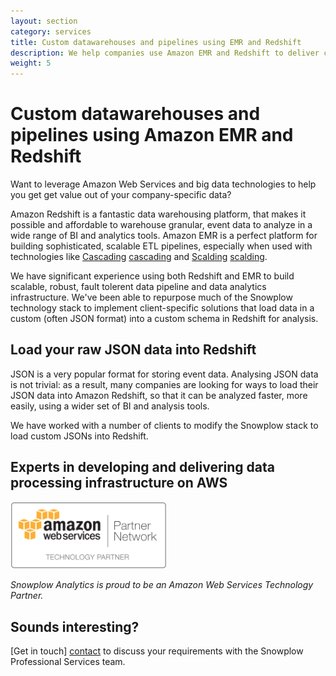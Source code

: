 ```yaml
---
layout: section
category: services
title: Custom datawarehouses and pipelines using EMR and Redshift
description: We help companies use Amazon EMR and Redshift to deliver custom datawarehouses and ETL pipelines that are robust and scalable
weight: 5
---
```


# Custom datawarehouses and pipelines using Amazon EMR and Redshift

Want to leverage Amazon Web Services and big data technologies to help you get get value out of your company-specific data?

Amazon Redshift is a fantastic data warehousing platform, that makes it possible and affordable to warehouse granular, event data to analyze in a wide range of BI and analytics tools. Amazon EMR is a perfect platform for building sophisticated, scalable ETL pipelines, especially when used with technologies like [Cascading] [cascading] and [Scalding] [scalding].

We have significant experience using both Redshift and EMR to build scalable, robust, fault tolerent data pipeline and data analytics infrastructure. We've been able to repurpose much of the Snowplow technology stack to implement client-specific solutions that load data in a custom (often JSON format) into a custom schema in Redshift for analysis.

## Load your raw JSON data into Redshift

JSON is a very popular format for storing event data. Analysing JSON data is not trivial: as a result, many companies are looking for ways to load their JSON data into Amazon Redshift, so that it can be analyzed faster, more easily, using a wider set of BI and analysis tools.

We have worked with a number of clients to modify the Snowplow stack to load custom JSONs into Redshift.

## Experts in developing and delivering data processing infrastructure on AWS

<img src="/static/img/APN_Standard_Technology_Partner.png" title="Amazon Web Services Technology Partner" width="250" />

*Snowplow Analytics is proud to be an Amazon Web Services Technology Partner.*

## Sounds interesting?

[Get in touch] [contact] to discuss your requirements with the Snowplow Professional Services team.

[contact]: /about/index.html
[hadoop]: http://hadoop.apache.org/
[cascading]: http://www.cascading.org/
[scalding]: https://github.com/twitter/scalding
[emr]: http://aws.amazon.com/elasticmapreduce/
[redshift]: http://aws.amazon.com/redshift/
[hive]: http://hive.apache.org/
[tableau]: http://www.tableausoftware.com/
[chartio]: https://chartio.com/
[r]: http://cran.r-project.org/